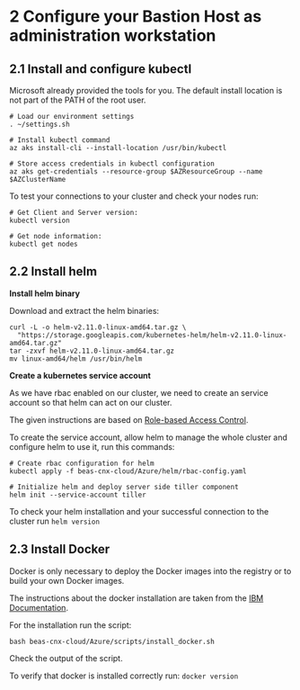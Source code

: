 # 2 Configure your Bastion Host as administration workstation

## 2.1 Install and configure kubectl

Microsoft already provided the tools for you. The default install location is not part of the PATH of the root user. 

```
# Load our environment settings
. ~/settings.sh

# Install kubectl command
az aks install-cli --install-location /usr/bin/kubectl

# Store access credentials in kubectl configuration
az aks get-credentials --resource-group $AZResourceGroup --name $AZClusterName

```

To test your connections to your cluster and check your nodes run:

```
# Get Client and Server version:
kubectl version

# Get node information:
kubectl get nodes

```

## 2.2 Install helm

**Install helm binary**

Download and extract the helm binaries:

```
curl -L -o helm-v2.11.0-linux-amd64.tar.gz \
  "https://storage.googleapis.com/kubernetes-helm/helm-v2.11.0-linux-amd64.tar.gz"
tar -zxvf helm-v2.11.0-linux-amd64.tar.gz
mv linux-amd64/helm /usr/bin/helm

```

**Create a kubernetes service account**

As we have rbac enabled on our cluster, we need to create an service account so that helm can act on our cluster.

The given instructions are based on [Role-based Access Control](https://github.com/helm/helm/blob/master/docs/rbac.md).

To create the service account, allow helm to manage the whole cluster and configure helm to use it, run this commands:

```
# Create rbac configuration for helm
kubectl apply -f beas-cnx-cloud/Azure/helm/rbac-config.yaml

# Initialize helm and deploy server side tiller component
helm init --service-account tiller

```

To check your helm installation and your successful connection to the cluster run `helm version`


## 2.3 Install Docker

Docker is only necessary to deploy the Docker images into the registry or to build your own Docker images.

The instructions about the docker installation are taken from the [IBM Documentation](https://www.ibm.com/support/knowledgecenter/en/SSYGQH_6.0.0/admin/install/cp_prereq_kubernetes_nonha.html).

For the installation run the script:

```
bash beas-cnx-cloud/Azure/scripts/install_docker.sh

```

Check the output of the script.

To verify that docker is installed correctly run: `docker version`

